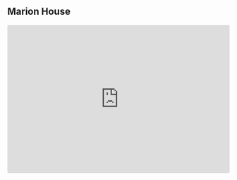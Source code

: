 ## Marion House

<div class="curalate-widget" style="max-width: 1920px; margin: auto; min-width: 240px; min-height: 240px;"><div class="curalate-widget-container" style="position: relative; width: 100%; height: 0; border-radius: 3px; padding-bottom: 66.66666666666666%;"><iframe src="https://r.curalate.com/v2/widget/Wk1lFOaBED5FUBS6P0NWWSDpaHroh66w?shopButtonText=View Details&amp;replaceTabs=false&amp;spatialTagIcon=tag" class="curalate-widget-iframe" allowtransparency="true" frameborder="0" display="block" scrolling="no" width="1920" height="1280" style="z-index: 1; border-radius: 3px; position: absolute; width: 100%; height: 100%; left: 0; top: 0;"></iframe><img src="https://d28m5bx785ox17.cloudfront.net/v1/img/TI5arIaTxV_E8fnEdttZiHLSTACrwYiWw5NpNmLqnRY=/d/l" class="curalate-widget-image" style="position: relative !important; z-index: 0 !important; width: 100%; border-radius: 3px;"/><script class="curalate-widget-script" async="" defer="" charset="utf-8" src="https://d30bopbxapq94k.cloudfront.net/js/curalate-widget-client-all-v3.min.js"></script></div></div>
